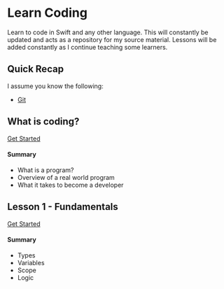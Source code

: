 # Learn Coding
Learn to code in Swift and any other language.
This will constantly be updated and acts as a repository for my source material. Lessons will be added constantly as I continue teaching some learners.

## Quick Recap

I assume you know the following:

* [Git](./recap/git.md)

## What is coding?

[Get Started](./intro/index.md)

#### Summary

* What is a program?
* Overview of a real world program
* What it takes to become a developer

## Lesson 1 - Fundamentals

[Get Started](./lesson1/index.md)

#### Summary

* Types
* Variables
* Scope
* Logic
